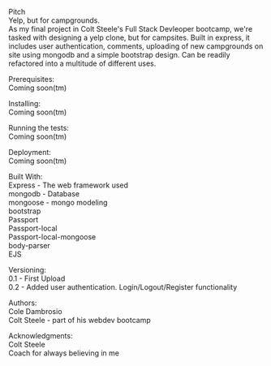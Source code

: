 Pitch
<br>Yelp, but for campgrounds.
<br>As my final project in Colt Steele's Full Stack Devleoper bootcamp, we're tasked with designing a yelp clone, 
but for campsites. Built in express, it includes user authentication, comments, uploading of new campgrounds on site using mongodb and a simple bootstrap design. Can be readily refactored into a multitude of different uses.

Prerequisites:
<br>Coming soon(tm)

Installing:
<br>Coming soon(tm)

Running the tests:
<br>Coming soon(tm)

Deployment:
<br>Coming soon(tm)

Built With:
<br>Express - The web framework used
<br>mongodb - Database
<br>mongoose - mongo modeling
<br>bootstrap
<br>Passport
<br>Passport-local
<br>Passport-local-mongoose
<br>body-parser 
<br>EJS

Versioning:
<br>0.1 - First Upload
<br>0.2 - Added user authentication. Login/Logout/Register functionality

Authors:
<br>Cole Dambrosio
<br>Colt Steele - part of his webdev bootcamp

Acknowledgments:
<br>Colt Steele
<br>Coach for always believing in me
